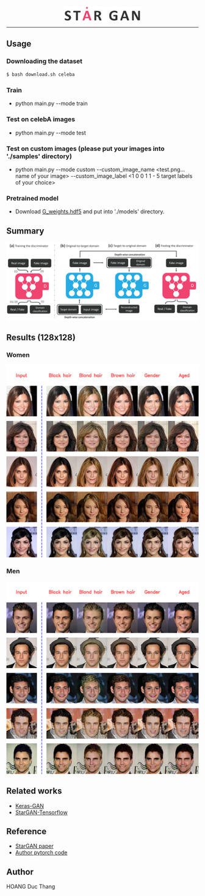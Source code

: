 <p align="center"><img width="40%" src="./assests/logo.jpg" /></p>

--------------------------------------------------------------------------------

## Usage
### Downloading the dataset
```bash
$ bash download.sh celeba
```

### Train
* python main.py --mode train

### Test on celebA images
* python main.py --mode test 

### Test on custom images (please put your images into './samples' directory)
* python main.py --mode custom --custom_image_name <test.png... name of your image> --custom_image_label <1 0 0 1 1 - 5 target labels of your choice>

### Pretrained model
* Download [G_weights.hdf5](https://drive.google.com/file/d/16n6yeQbQh4hOgobXspTU5dwEbLtnlk45/view?usp=sharing) and put into './models' directory.

## Summary
![overview](./assests/overview.PNG)

## Results (128x128)
### Women
![women](./assests/women.png)

### Men
![men](./assests/men.png)

## Related works
* [Keras-GAN](https://github.com/eriklindernoren/Keras-GAN)
* [StarGAN-Tensorflow](https://github.com/taki0112/StarGAN-Tensorflow)

## Reference
* [StarGAN paper](https://arxiv.org/abs/1711.09020)
* [Author pytorch code](https://github.com/yunjey/StarGAN)

## Author
HOANG Duc Thang
